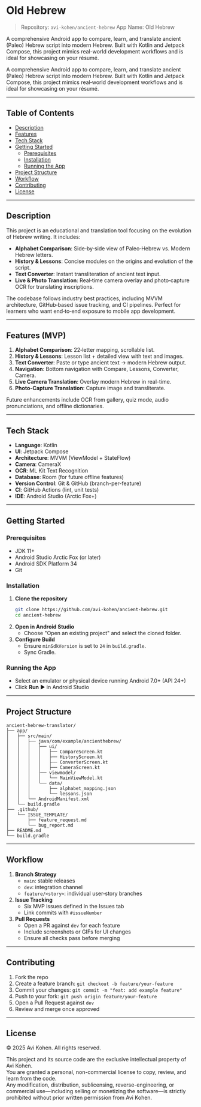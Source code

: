 # Old Hebrew

> Repository: `avi-kohen/ancient-hebrew`
> App Name: Old Hebrew

A comprehensive Android app to compare, learn, and translate ancient (Paleo) Hebrew script into modern Hebrew. Built with Kotlin and Jetpack Compose, this project mimics real-world development workflows and is ideal for showcasing on your résumé.

A comprehensive Android app to compare, learn, and translate ancient (Paleo) Hebrew script into modern Hebrew. Built with Kotlin and Jetpack Compose, this project mimics real‑world development workflows and is ideal for showcasing on your résumé.

---

## Table of Contents

- [Description](#description)
- [Features](#features)
- [Tech Stack](#tech-stack)
- [Getting Started](#getting-started)
  - [Prerequisites](#prerequisites)
  - [Installation](#installation)
  - [Running the App](#running-the-app)
- [Project Structure](#project-structure)
- [Workflow](#workflow)
- [Contributing](#contributing)
- [License](#license)

---

## Description

This project is an educational and translation tool focusing on the evolution of Hebrew writing. It includes:

- **Alphabet Comparison**: Side‑by‑side view of Paleo‑Hebrew vs. Modern Hebrew letters.
- **History & Lessons**: Concise modules on the origins and evolution of the script.
- **Text Converter**: Instant transliteration of ancient text input.
- **Live & Photo Translation**: Real‑time camera overlay and photo‑capture OCR for translating inscriptions.

The codebase follows industry best practices, including MVVM architecture, GitHub‑based issue tracking, and CI pipelines. Perfect for learners who want end‑to‑end exposure to mobile app development.

---

## Features (MVP)

1. **Alphabet Comparison**: 22‑letter mapping, scrollable list.
2. **History & Lessons**: Lesson list + detailed view with text and images.
3. **Text Converter**: Paste or type ancient text → modern Hebrew output.
4. **Navigation**: Bottom navigation with Compare, Lessons, Converter, Camera.
5. **Live Camera Translation**: Overlay modern Hebrew in real-time.
6. **Photo-Capture Translation**: Capture image and transliterate.

Future enhancements include OCR from gallery, quiz mode, audio pronunciations, and offline dictionaries.

---

## Tech Stack

- **Language**: Kotlin
- **UI**: Jetpack Compose
- **Architecture**: MVVM (ViewModel + StateFlow)
- **Camera**: CameraX
- **OCR**: ML Kit Text Recognition
- **Database**: Room (for future offline features)
- **Version Control**: Git & GitHub (branch-per-feature)
- **CI**: GitHub Actions (lint, unit tests)
- **IDE**: Android Studio (Arctic Fox+)

---

## Getting Started

### Prerequisites

- JDK 11+
- Android Studio Arctic Fox (or later)
- Android SDK Platform 34
- Git

### Installation

1. **Clone the repository**
   ```bash
   git clone https://github.com/avi-kohen/ancient-hebrew.git
   cd ancient-hebrew
   ```
2. **Open in Android Studio**
   - Choose "Open an existing project" and select the cloned folder.
3. **Configure Build**
   - Ensure `minSdkVersion` is set to `24` in `build.gradle`.
   - Sync Gradle.

### Running the App

- Select an emulator or physical device running Android 7.0+ (API 24+)
- Click **Run** ▶️ in Android Studio

---

## Project Structure

```
ancient-hebrew-translator/
├── app/
│   ├── src/main/
│   │   ├── java/com/example/ancienthebrew/
│   │   │   ├── ui/
│   │   │   │   ├── CompareScreen.kt
│   │   │   │   ├── HistoryScreen.kt
│   │   │   │   ├── ConverterScreen.kt
│   │   │   │   ├── CameraScreen.kt
│   │   │   ├── viewmodel/
│   │   │   │   └── MainViewModel.kt
│   │   │   └── data/
│   │   │       ├── alphabet_mapping.json
│   │   │       └── lessons.json
│   │   └── AndroidManifest.xml
│   └── build.gradle
├── .github/
│   └── ISSUE_TEMPLATE/
│       ├── feature_request.md
│       └── bug_report.md
├── README.md
└── build.gradle
```

---

## Workflow

1. **Branch Strategy**
   - `main`: stable releases
   - `dev`: integration channel
   - `feature/<story>`: individual user‑story branches
2. **Issue Tracking**
   - Six MVP issues defined in the Issues tab
   - Link commits with `#issueNumber`
3. **Pull Requests**
   - Open a PR against `dev` for each feature
   - Include screenshots or GIFs for UI changes
   - Ensure all checks pass before merging

---

## Contributing

1. Fork the repo
2. Create a feature branch: `git checkout -b feature/your-feature`
3. Commit your changes: `git commit -m "feat: add example feature"`
4. Push to your fork: `git push origin feature/your-feature`
5. Open a Pull Request against `dev`
6. Review and merge once approved

---

## License

© 2025 Avi Kohen. All rights reserved.

This project and its source code are the exclusive intellectual property of Avi Kohen.  
You are granted a personal, non-commercial license to copy, review, and learn from the code.  
Any modification, distribution, sublicensing, reverse-engineering, or commercial use—including selling or monetizing the software—is strictly prohibited without prior written permission from Avi Kohen.

